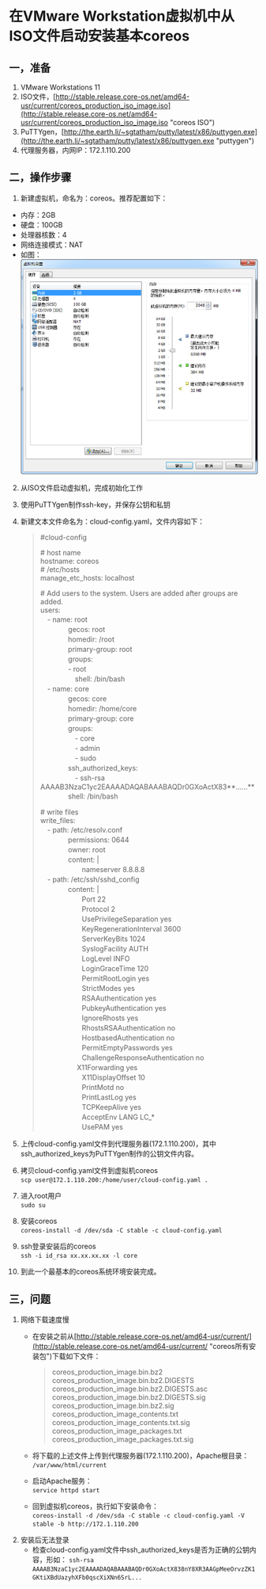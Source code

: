 # 在VMware Workstation虚拟机中从ISO文件启动安装基本coreos #
## 一，准备 ##
1. VMware Workstations 11
2. ISO文件，[http://stable.release.core-os.net/amd64-usr/current/coreos_production_iso_image.iso](http://stable.release.core-os.net/amd64-usr/current/coreos_production_iso_image.iso "coreos ISO")
3. PuTTYgen，[http://the.earth.li/~sgtatham/putty/latest/x86/puttygen.exe](http://the.earth.li/~sgtatham/putty/latest/x86/puttygen.exe "puttygen") 
4. 代理服务器，内网IP：172.1.110.200

## 二，操作步骤 ##
1. 新建虚拟机，命名为：coreos。推荐配置如下：
 - 内存：2GB
 - 硬盘：100GB
 - 处理器核数：4
 - 网络连接模式：NAT
 - 如图：  
 ![](vm.jpg)
2. 从ISO文件启动虚拟机，完成初始化工作
3. 使用PuTTYgen制作ssh-key，并保存公钥和私钥
4. 新建文本文件命名为：cloud-config.yaml，文件内容如下：
	> \#cloud-config  
	> 
	> \# host name  
	> hostname: coreos  
	> \# /etc/hosts  
	> manage\_etc\_hosts: localhost
	> 
	> \# Add users to the system. Users are added after groups are added.  
	> users:     
	>　- name: root  
	>　　　　gecos: root  
	>　　　　homedir: /root  
	>　　　　primary-group: root  
	>　　　　groups:     
	>　　　　- root　　    
	>　　　　　shell: /bin/bash  
	>　- name: core  
	>　　　　gecos: core  
	>　　　　homedir: /home/core  
	>　　　　primary-group: core  
	>　　　　groups:   
	>　　　　　- core  
	>　　　　　- admin  
	>　　　　　- sudo  
	>　　　　ssh_authorized_keys:　　   
	>　　　　　- ssh-rsa AAAAB3NzaC1yc2EAAAADAQABAAABAQDr0GXoActX83**......**  
	>　　　　shell: /bin/bash
	> 
	> \# write files  
	> write_files:  
	>　- path: /etc/resolv.conf  
	>　　　　permissions: 0644  
	>　　　　owner: root  
	>　　　　content: |  
	>　　　　　　nameserver 8.8.8.8  
	>　- path: /etc/ssh/sshd_config  
	>　　　　content: |  
	>　　　　　　Port 22  
	>　　　　　　Protocol 2  
	>　　　　　　UsePrivilegeSeparation yes  
	>　　　　　　KeyRegenerationInterval 3600  
	>　　　　　　ServerKeyBits 1024  
	>　　　　　　SyslogFacility AUTH  
	>　　　　　　LogLevel INFO  
	>　　　　　　LoginGraceTime 120  
	>　　　　　　PermitRootLogin yes  
	>　　　　　　StrictModes yes  
	>　　　　　　RSAAuthentication yes  
	>　　　　　　PubkeyAuthentication yes  
	>　　　　　　IgnoreRhosts yes  
	>　　　　　　RhostsRSAAuthentication no  
	>　　　　　　HostbasedAuthentication no  
	>　　　　　　PermitEmptyPasswords yes  
	>　　　　　　ChallengeResponseAuthentication no  
	>　　　　　 X11Forwarding yes  
	>　　　　　　X11DisplayOffset 10  
	>　　　　　　PrintMotd no  
	>　　　　　　PrintLastLog yes  
	>　　　　　　TCPKeepAlive yes  
	>　　　　　　AcceptEnv LANG LC_*  
	>　　　　　　UsePAM yes　　　　　　　
	
5. 上传cloud-config.yaml文件到代理服务器(172.1.110.200)，其中ssh_authorized_keys为PuTTYgen制作的公钥文件内容。
6. 拷贝cloud-config.yaml文件到虚拟机coreos  
	`scp user@172.1.110.200:/home/user/cloud-config.yaml .`
7. 进入root用户  
    `sudo su`
8. 安装coreos  
    `coreos-install -d /dev/sda -C stable -c cloud-config.yaml`
9. ssh登录安装后的coreos  
    `ssh -i id_rsa xx.xx.xx.xx -l core`
10. 到此一个最基本的coreos系统环境安装完成。
    
## 三，问题 ##
1. 网络下载速度慢
    - 在安装之前从[http://stable.release.core-os.net/amd64-usr/current/](http://stable.release.core-os.net/amd64-usr/current/ "coreos所有安装包")下载如下文件：  

        > coreos_production_image.bin.bz2  
        > coreos_production_image.bin.bz2.DIGESTS  
        > coreos_production_image.bin.bz2.DIGESTS.asc  
        > coreos_production_image.bin.bz2.DIGESTS.sig   
        > coreos_production_image.bin.bz2.sig  
        > coreos_production_image_contents.txt  
        > coreos_production_image_contents.txt.sig  
        > coreos_production_image_packages.txt  
        > coreos_production_image_packages.txt.sig
    - 将下载的上述文件上传到代理服务器(172.1.110.200)，Apache根目录：  
       `/var/www/html/current`  
    - 启动Apache服务：  
       `service httpd start`
    - 回到虚拟机coreos，执行如下安装命令：  
       `coreos-install -d /dev/sda -C stable -c cloud-config.yaml -V stable -b http://172.1.110.200`
2. 安装后无法登录
    - 检查cloud-config.yaml文件中ssh_authorized_keys是否为正确的公钥内容，形如：
      `ssh-rsa AAAAB3NzaC1yc2EAAAADAQABAAABAQDr0GXoActX838nY8XR3AAGpMeeOrvzZK1GKtiXBdUazyhXFb0qscXiXNn6SrL...`